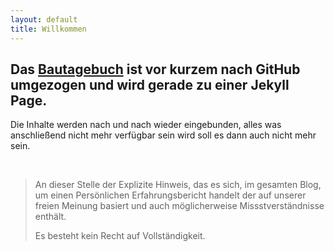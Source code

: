 ```yaml
---
layout: default
title: Willkommen
---
```

## Das <a href="{{ site.hbbhomeurl }}/category/bautagebuch/index.html">Bautagebuch</a> ist vor kurzem nach GitHub umgezogen und wird gerade zu einer Jekyll Page.

Die Inhalte werden nach und nach wieder eingebunden, alles was anschließend nicht mehr verfügbar sein wird soll es dann auch nicht mehr sein.

<p>&nbsp;</p>
<blockquote>
<p>An dieser Stelle der Explizite Hinweis, das es sich, im gesamten Blog, um einen Persönlichen Erfahrungsbericht handelt der auf unserer freien Meinung basiert und auch möglicherweise Missstverständnisse enthält.</p>
<p>Es besteht kein Recht auf Vollständigkeit.</p>
</blockquote>
<p>&nbsp;</p>
